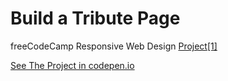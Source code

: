 # Build a Tribute Page
freeCodeCamp Responsive Web Design [Project[1]](https://www.freecodecamp.org/learn/responsive-web-design/responsive-web-design-projects/build-a-tribute-page)

[See The Project in codepen.io](https://codepen.io/Hosamation/pen/wvPPEaE)